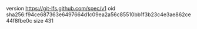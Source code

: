 version https://git-lfs.github.com/spec/v1
oid sha256:f94ce687363e6497664d1c09ea2a56c85510bb1f3b23c4e3ae862ce44f8fbe0c
size 431
